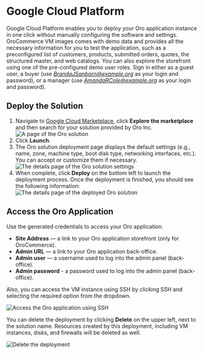 <a id="demo-environment-gcp"></a>

# Google Cloud Platform

Google Cloud Platform enables you to deploy your Oro application instance in one click without manually configuring the software and settings. OroCommerce VM images comes with demo data and provides all the necessary information for you to test the application, such as a preconfigured list of customers, products, submitted orders, quotes, the structured master, and web catalogs. You can also explore the storefront using one of the pre-configured demo user roles. Sign in either as a guest user, a buyer (use *BrandaJSanborn@example.org* as your login and password), or a manager (use *AmandaRCole@example.org* as your login and password).

## Deploy the Solution

1. Navigate to <a href="https://cloud.google.com/marketplace" target="_blank">Google Cloud Marketplace</a>, click **Explore the marketplace** and then search for your solution provided by Oro Inc.
   ![A page of the Oro solution](img/backend/setup/gcp/oro_solution.png)
2. Click **Launch**.
3. The Oro solution deployment page displays the default settings (e.g., name, zone, machine type, boot disk type, networking interfaces, etc.). You can accept or customize them if necessary.
   ![The details page of the Oro solution settings](img/backend/setup/gcp/oro_solution_settings.png)
4. When complete, click **Deploy** on the bottom left to launch the deployment process. Once the deployment is finished, you should see the following information:
   ![The details page of the deployed Oro solution](img/backend/setup/gcp/deployed_oro_solution.png)

## Access the Oro Application

Use the generated credentials to access your Oro application:

* **Site Address** — a link to your Oro application storefront (only for OroCommerce).
* **Admin URL** — a link to your Oro application back-office.
* **Admin user** — a username used to log into the admin panel (back-office).
* **Admin password** - a password used to log into the admin panel (back-office).

Also, you can access the VM instance using SSH by clicking SSH and selecting the required option from the dropdown.

![Access the Oro application using SSH](img/backend/setup/gcp/oro_solution_via_ssh.png)

You can delete the deployment by clicking **Delete** on the upper left, next to the solution name. Resources created by this deployment, including VM instances, disks, and firewalls will be deleted as well.

![Delete the deployment](img/backend/setup/gcp/oro_solution_delete.png)
<!-- Frontend -->
